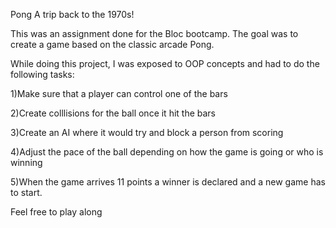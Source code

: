 Pong A trip back to the 1970s!

This was an assignment done for the Bloc bootcamp. The goal was to create a game based on the classic arcade Pong.


While doing this project, I was exposed to OOP concepts and had to do the following tasks:

1)Make sure that a player can control one of the bars

2)Create colllisions for the ball once it hit the bars

3)Create an AI where it would try and block a person from scoring

4)Adjust the pace of the ball depending on how the game is going or who is winning

5)When the game arrives 11 points a winner is declared and a new game has to start.

Feel free to play along

